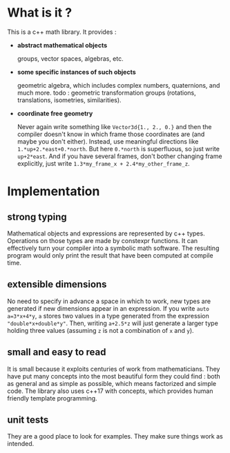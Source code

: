 # What is it ?
This is a c++ math library. It provides :

* **abstract mathematical objects**

  groups, vector spaces, algebras, etc.

* **some specific instances of such objects**

  geometric algebra, which includes complex numbers, quaternions, and much more.
  todo : geometric transformation groups (rotations, translations, isometries, similarities).

* **coordinate free geometry** 

  Never again write something like `Vector3d{1., 2., 0.}` and then the compiler doesn't know in which frame those coordinates are (and maybe you don't either).
  Instead, use meaningful directions like `1.*up+2.*east+0.*north`. But here `0.*north` is superfluous, so just write `up+2*east`. And if you have several frames, don't bother changing frame explicitly, just write `1.3*my_frame_x + 2.4*my_other_frame_z`. 

# Implementation

## strong typing
Mathematical objects and expressions are represented by c++ types. Operations on those types are made by constexpr functions.
It can effectively turn your compiler into a symbolic math software. The resulting program would only print the result that have been computed at compile time.

## extensible dimensions
No need to specify in advance a space in which to work, new types are generated if new dimensions appear in an expression. If you write `auto a=3*x+4*y`, `a` stores two values in a type generated from the expression `"double*x+double*y"`. Then, writing `a+2.5*z` will just generate a larger type holding three values (assuming `z` is not a combination of `x` and `y`).

## small and easy to read
It is small because it exploits centuries of work from mathematicians. They have put many concepts into the most beautiful form they could find : both as general and as simple as possible, which means factorized and simple code.
The library also uses c++17 with concepts, which provides human friendly template programming.

## unit tests
They are a good place to look for examples.
They make sure things work as intended.

